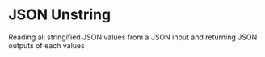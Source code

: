 # JSON Unstring
Reading all stringified JSON values from a JSON input and returning JSON outputs of each values
